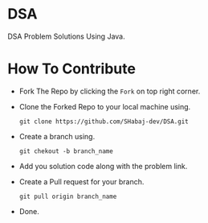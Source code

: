 # DSA

DSA Problem Solutions Using Java.

# How To Contribute

- Fork The Repo by clicking the `Fork` on top right corner.
- Clone the Forked Repo to your local machine using.
  ```
  git clone https://github.com/SHabaj-dev/DSA.git
  ```
- Create a branch using.

  ```
  git chekout -b branch_name
  ```

- Add you solution code along with the problem link.
- Create a Pull request for your branch.
  ```
  git pull origin branch_name
  ```
- Done.
